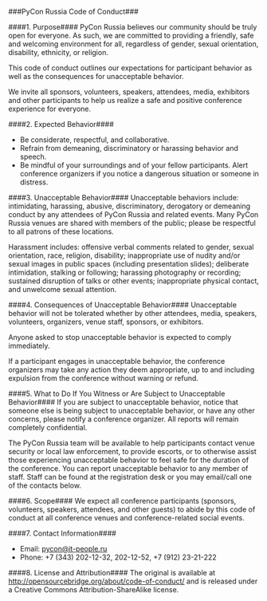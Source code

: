###PyCon Russia Code of Conduct###

####1. Purpose####
PyCon Russia believes our community should be truly open for everyone. As such, we are committed to providing a friendly, safe and welcoming environment for all, regardless of gender, sexual orientation, disability, ethnicity, or religion.

This code of conduct outlines our expectations for participant behavior as well as the consequences for unacceptable behavior.

We invite all sponsors, volunteers, speakers, attendees, media, exhibitors and other participants to help us realize a safe and positive conference experience for everyone.

####2. Expected Behavior####
- Be considerate, respectful, and collaborative.
- Refrain from demeaning, discriminatory or harassing behavior and speech.
- Be mindful of your surroundings and of your fellow participants. Alert conference organizers if you notice a dangerous situation or someone in distress.

####3. Unacceptable Behavior####
Unacceptable behaviors include: intimidating, harassing, abusive, discriminatory, derogatory or demeaning conduct by any attendees of PyCon Russia and related events. Many PyCon Russia venues are shared with members of the public; please be respectful to all patrons of these locations.

Harassment includes: offensive verbal comments related to gender, sexual orientation, race, religion, disability; inappropriate use of nudity and/or sexual images in public spaces (including presentation slides); deliberate intimidation, stalking or following; harassing photography or recording; sustained disruption of talks or other events; inappropriate physical contact, and unwelcome sexual attention.

####4. Consequences of Unacceptable Behavior####
Unacceptable behavior will not be tolerated whether by other attendees, media, speakers, volunteers, organizers, venue staff, sponsors, or exhibitors.

Anyone asked to stop unacceptable behavior is expected to comply immediately.

If a participant engages in unacceptable behavior, the conference organizers may take any action they deem appropriate, up to and including expulsion from the conference without warning or refund.

####5. What to Do If You Witness or Are Subject to Unacceptable Behavior####
If you are subject to unacceptable behavior, notice that someone else is being subject to unacceptable behavior, or have any other concerns, please notify a conference organizer. All reports will remain completely confidential. 

The PyCon Russia team will be available to help participants contact venue security or local law enforcement, to provide escorts, or to otherwise assist those experiencing unacceptable behavior to feel safe for the duration of the conference. You can report unacceptable behavior to any member of staff. Staff can be found at the registration desk or you may email/call one of the contacts below.

####6. Scope####
We expect all conference participants (sponsors, volunteers, speakers, attendees, and other guests) to abide by this code of conduct at all conference venues and conference-related social events.

####7. Contact Information####
- Email: pycon@it-people.ru
- Phone: +7 (343) 202-12-32, 202-12-52, +7 (912) 23-21-222

####8. License and Attribution####
The original is available at http://opensourcebridge.org/about/code-of-conduct/ and is released under a Creative Commons Attribution-ShareAlike license.
